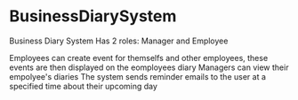 # BusinessDiarySystem
Business Diary System
Has 2 roles: Manager and Employee

Employees can create event for themselfs and other employees, these events are then displayed on the eomployees diary
Managers can view their empolyee's diaries
The system sends reminder emails to the user at a specified time about their upcoming day
